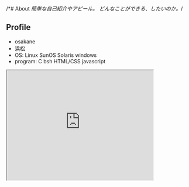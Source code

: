 /*# About
*簡単な自己紹介やアピール。
どんなことができる、したいのか。*/

## Profile
- osakane
- 浜松
- OS: Linux SunOS Solaris windows
- program: C bsh HTML/CSS javascript

<iframe src="https://www.openprocessing.org/sketch/942589/embed/" width="400" height="300"></iframe>
